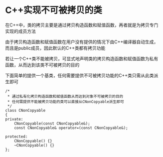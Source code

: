 # C++实现不可被拷贝的类

在C++中，类的拷贝主要是通过拷贝构造函数和赋值函数，再者就是为拷贝专门实现的成员方法

由于拷贝构造函数和赋值函数在用户没有提供的情况下由C++编译器自动生成，而且是public成员，因此默认的C++类都有拷贝功能

若让一个C++类不能被拷贝，可显式地声明类的拷贝构造函数和赋值函数为私有函数，从而达到该类不可被拷贝的目的

下面简单的提供一个基类，任何需要提供不可被拷贝功能的C++类只需从此类派生即可

```
/*
 * 通过私有化拷贝构造函数和赋值函数从而达到对象不可被拷贝的目的
 * 任何需提供不能被拷贝功能的类可以直接从CNonCopyable派生即可
 */
class CNonCopyable
{
private:
    CNonCopyable(const CNonCopyable&);
    const CNonCopyable& operator=(const CNonCopyable&);

protected:
    CNonCopyable() {}
    ~CNonCopyable() {}
};
```
